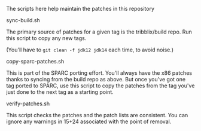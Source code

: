 The scripts here help maintain the patches in this repository

sync-build.sh

The primary source of patches for a given tag is the tribblix/build
repo. Run this script to copy any new tags.

(You'll have to `git clean -f jdk12 jdk14` each time, to avoid noise.)

copy-sparc-patches.sh

This is part of the SPARC porting effort. You'll always have the x86
patches thanks to syncing from the build repo as above. But once you've
got one tag ported to SPARC, use this script to copy the patches from
the tag you've just done to the next tag as a starting point.

verify-patches.sh

This script checks the patches and the patch lists are consistent. You can
ignore any warnings in 15+24 associated with the point of removal.
